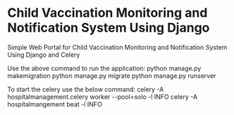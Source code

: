 # Child Vaccination Monitoring and Notification System Using Django
Simple Web Portal for Child Vaccination Monitoring and Notification System Using Django and Celery

Use the above command to run the application:
   python manage.py makemigration
   python manage.py migrate
   python manage.py runserver

To start the celery use the below command:
   celery -A hospitalmanagement.celery worker --pool=solo -l INFO
   celery -A hospitalmangement beat -l INFO


